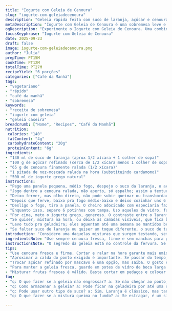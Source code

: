 ```yaml
---
title: "Iogurte com Geleia de Cenoura"
slug: "iogurte-com-geleiadecenoura"
description: "Geleia rápida feita com suco de laranja, açúcar e cenoura ralada, finalizada com iogurte grego. Receita vegetariana, sem ovos, nozes e glúten. Adoça naturalmente, mantém textura levemente firme da cenoura e une o azedinho do iogurte com doçura cítrica. Combinação fácil, prática para café da manhã ou sobremesa leve, com aroma sutil de cardamomo opcional."
metaDescription: "Iogurte com Geleia de Cenoura é uma sobremesa leve e refrescante. Sabor cítrico com um toque especial de especiarias."
ogDescription: "Experimente o Iogurte com Geleia de Cenoura. Uma combinação perfeita do azedo do iogurte com a doçura da cenoura e laranja."
focusKeyphrase: "Iogurte com Geleia de Cenoura"
date: 2025-09-23
draft: false
image: iogurte-com-geleiadecenoura.png
author: "Julia"
prepTime: PT15M
cookTime: PT12M
totalTime: PT27M
recipeYield: "6 porções"
categories: ["Café da Manhã"]
tags:
- "vegetariano"
- "rápido"
- "café da manhã"
- "sobremesa"
keywords:
- "receita de sobremesa"
- "iogurte com geleia"
- "geleiá caseira"
breadcrumb: ["Home", "Recipes", "Café da Manhã"]
nutrition: 
 calories: "140"
 fatContent: "4g"
 carbohydrateContent: "20g"
 proteinContent: "6g"
ingredients:
- "130 ml de suco de laranja (aprox 1/2 xícara + 1 colher de sopa)"
- "100 g de açúcar refinado (cerca de 1/2 xícara menos 1 colher de sopa)"
- "65 g de cenoura finamente ralada (1/2 xícara)"
- "1 pitada de noz-moscada ralada na hora (substituindo cardamomo)"
- "500 ml de iogurte grego natural"
instructions:
- "Pego uma panela pequena, médio fogo, despejo o suco da laranja, o açúcar e a noz-moscada direto. Mexo um pouco para dissolver o açúcar e já sinto o cheiro cítrico se intensificando."
- "Jogo dentro a cenoura ralada, não aperto, só espalho; assim a textura fica interessante, pedaços aparecem depois na geleia."
- "Deixo ferver, mas olho direto, não pode subir queimar ou transbordar. Durmo o olho na panela, mexo vez ou outra pra não grudar no fundo e controlar a fervura."
- "Depois que ferve, baixo pra fogo médio-baixo e deixo cozinhar uns 6 a 7 minutos. Vejo a calda ficar mais grossa, espessa, borbulhando com jeito mais lento — sinal que está no ponto."
- "Desligo o fogo, tiro a panela. O cheiro adocicado com especiaria faz o ar da cozinha ficar confortável. Deixo esfriar ali mesmo, no tempo ambiente; a geleia vai ganhar corpo e os aromas se assentam melhor."
- "Enquanto isso, separo 6 potinhos com tampa. Uso aqueles de vidro, facinho de limpar, reutilizáveis. Caulo a geleia já fria em cada um, preencho até 1/3 do pote."
- "Por cima, meto o iogurte grego, generoso. O contraste entre o laranja adocicado e o iogurte denso e levemente ácido faz um equilíbrio que já testei antes e não cansa o paladar."
- "Se quiser, mistura na hora, ou deixa as camadas visíveis, que fica bonito na apresentação."
- "Levo tudo pra geladeira; eles aguentam até uma semana se mantidos bem fechados e refrigerados. No calor, a geleia pode soltar líquido, mexa antes de servir."
- "Se faltar suco de laranja ou quiser um toque diferente, o suco de tangerina vai bem, mais doce, menos ácido. No lugar da noz-moscada, uma pitadinha de canela ou cravo moído muda o perfil sem erro."
introduction: "Considero uma daquelas misturas que surgem testando, sem querer, quando sobra cenoura na geladeira e quero uma sobremesa que não pese. A geleia caseira com suco de laranja vira um molho doce e levemente perfumado, que apoia a cremosidade do iogurte grego. Esse contraste sempre me chamou atenção, pois é simples e engrandece sabores comuns. A finalização com especiarias ao invés do tradicional cardamomo transmite um gostinho mais nacional, como a noz-moscada presente em diversos pratos brasileiros; uma maneira de reinventar sem perder a alma. Funciona bem no café da manhã ou naquela pausa entre as refeições, refrescando e trazendo textura ao paladar."
ingredientsNote: "Use sempre cenoura fresca, firme e sem manchas para garantir cor vibrante e sabor doce. Ralar na hora é essencial para manter frescor e umidade na geleia. Substituições no açúcar podem ser tentadas, como açúcar mascavo para um sabor mais caramelizado, mas isso interfere no tom laranja e na consistência final, deixando um pouco mais espessa. O iogurte grego ideal é o natural, sem açúcar nem aromas, para que o contraste com a geleia brilhe. Se tiver pouco suco de laranja, um mix com suco de limão ou tangerina traz acidez interessante. Cardamomo é opcional; a noz-moscada substitui com um toque brasileiríssimo, menos invasivo e mais acessível."
instructionsNote: "O segredo da geleia está no controle da fervura. Se for muito forte, a mistura queima ou gruda, amargando o sabor e complicando a limpeza. Mexa sempre e fique atento ao borbulhar — quando fica lento e o líquido engrossa, está na hora de desligar. Esfriar na própria panela evita choque térmico e mudanças bruscas de textura. Para montar, a geleia deve estar fria para o iogurte não talhar e para manter camadas visíveis se desejar apresentação diferenciada. Caso queira usar o potinho para levar, opte pelos de vidro com boa vedação para evitar vazamentos e manter o sabor sem absorver odores. Essa combinação casa bem com frutas frescas também, prepare para surpreender."
tips:
- "Use cenoura fresca e firme. Cortar e ralar na hora garante mais umidade e sabor vibrante. Se notar que a cenoura está murcha, o resultado na geleia não vai ser bom. Também pode usar cenoura em conserva, mas a textura fica diferente."
- "Aproximar a calda do ponto exigido é importante. Se passar do tempo, pode amargar. Atente-se ao cheiro. Quando a mistura solta essa mistura doce e agradável, está no final. Ficar em cima do fogo é essencial. Molho queimado, ninguém merece."
- "Trocar açúcar refinado por mascavo é uma opção, mas saiba. O gosto é mais caramelado e muda a cor da geleia. Se escolher, adicione um pouco mais de água. E misture bem, uma vez que o processo é delicado."
- "Para manter a geleia fresca, guarde em potes de vidro de boca larga. A vedação é mais eficiente. Além disso, se em um dia quente, a geleia solta água. O que pode deixar a apresentação estranha. Mexa antes de servir e resolva esse problema."
- "Misturar frutas frescas é válido. Basta cortar em pedaços e colocar sobre o iogurte. Não se precisa de muito. Uma banana ou um pedaço de manga dão frescor e levam a experiência a outro nível. Uma ideia daquelas que pode mudar a rotina diária."
faq:
- "q: O que fazer se a geleia não engrossar? a: Se não chegar ao ponto, continue cozinhando por mais tempo. Mexa sempre, até que as bolhas fiquem mais lentas. Esse tempo é fundamental. Tente depois já numa panela maior para garantir o espaço."
- "q: Como armazenar a geleia? a: Pode ficar na geladeira por até uma semana. Gosto de usar potes de vidro com tampa. Preste atenção na vedação, o sabor não deve ser afetado. Se notar um líquido na parte de cima, mexa antes de servir."
- "q: Pode usar outro tipo de suco? a: Sim. Laranja é clássico, mas tangerina também funciona bem. A doçura é mais intensa. Experimente até eu. Limão é uma alternativa, mas pode deixar mais ácido. Cuidado com o equilíbrio."
- "q: O que fazer se a mistura queima no fundo? a: Se estragar, é um sinal de fogo muito alto. O ideal é ajustar para médio-baixo logo nos primeiros minutos. Se não der mais, troque o fundo da panela. Coloque o que não queimou e continue."

---
```

